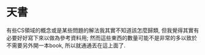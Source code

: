 # 天書

有些CS領域的概念或是某些問題的解法我其實不知道該怎麼歸類, 但我覺得其實有必要好好寫下來以做為參考資料用; 然而這些東西的數量可能不是非常的多以致於不需要另外開一本book, 所以就通通丟在這上面了.

